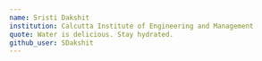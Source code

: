 ```yaml
---
name: Sristi Dakshit
institution: Calcutta Institute of Engineering and Management
quote: Water is delicious. Stay hydrated.
github_user: SDakshit
---
```

